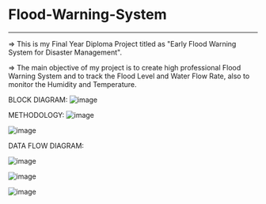 # Flood-Warning-System
-------------------------------------------------------------------------------------------------------------------------------------------------------------------------
=> This is my Final Year Diploma Project titled as "Early Flood Warning System for Disaster Management".

=> The main objective of my project is to create high professional Flood Warning System and to track the Flood Level and Water Flow Rate, also to monitor the Humidity and Temperature. 

BLOCK DIAGRAM:
![image](https://github.com/Kalirajm01/Flood-Warning-System/assets/92640470/a61181ea-db67-4a71-a185-777be01c20a3)

METHODOLOGY:
![image](https://user-images.githubusercontent.com/92640470/201082813-fe459e42-1f49-4f62-83e8-e3d2b5ffc5d0.png)

![image](https://user-images.githubusercontent.com/92640470/201083876-0c1a9936-3af7-452f-899c-ec5ed0f4a9f7.png)

DATA FLOW DIAGRAM:

![image](https://user-images.githubusercontent.com/92640470/201084249-5c3fe706-9e78-4426-9aec-d7895e294938.png)

![image](https://user-images.githubusercontent.com/92640470/201084551-07301c82-f98e-4fe9-af08-fa96b4541c40.png)


![image](https://user-images.githubusercontent.com/92640470/201084712-a1f6be89-37c3-4926-85f7-00ae4ddaf601.png)

